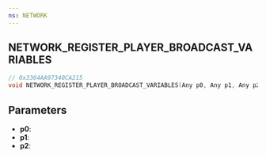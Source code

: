 ```yaml
---
ns: NETWORK
---
```

## NETWORK_REGISTER_PLAYER_BROADCAST_VARIABLES

```c
// 0x3364AA97340CA215
void NETWORK_REGISTER_PLAYER_BROADCAST_VARIABLES(Any p0, Any p1, Any p2);
```

## Parameters
* **p0**:
* **p1**:
* **p2**:
